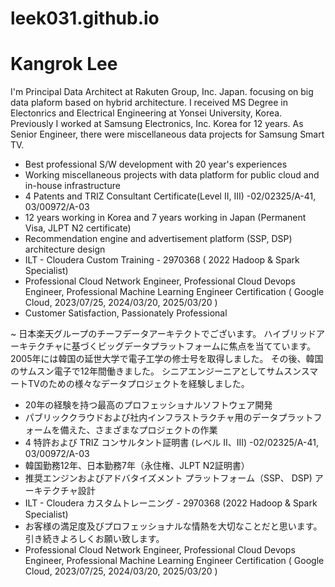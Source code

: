 # leek031.github.io
# Kangrok Lee

I'm Principal Data Architect at Rakuten Group, Inc. Japan. focusing on big data plaform based on hybrid architecture. 
I received MS Degree in Electonrics and Electrical Engineering at Yonsei University, Korea. Previously I worked at Samsung Electronics, Inc. Korea for 12 years. As Senior Engineer, there were miscellaneous data projects for Samsung Smart TV. 

- Best professional S/W development with 20 year's experiences
- Working miscellaneous projects with data platform for public cloud and in-house infrastructure
- 4 Patents and TRIZ Consultant Certificate(Level II, III) -02/02325/A-41, 03/00972/A-03
- 12 years working in Korea and 7 years working in Japan (Permanent Visa, JLPT N2 certificate)                                
- Recommendation engine and advertisement platform (SSP, DSP) architecture design
- ILT - Cloudera Custom Training - 2970368 ( 2022 Hadoop & Spark Specialist)
- Professional Cloud Network Engineer, Professional Cloud Devops Engineer, Professional Machine Learning Engineer Certification ( Google Cloud, 2023/07/25, 2024/03/20, 2025/03/20 )
- Customer Satisfaction, Passionately Professional

~ 日本楽天グループのチーフデータアーキテクトでございます。 ハイブリッドアーキテクチャに基づくビッグデータプラットフォームに焦点を当てています。 2005年には韓国の延世大学で電子工学の修士号を取得しました。 その後、韓国のサムスン電子で12年間働きました。 シニアエンジーニアとしてサムスンスマートTVのための様々なデータプロジェクトを経験しました。

- 20年の経験を持つ最高のプロフェッショナルソフトウェア開発
- パブリッククラウドおよび社内インフラストラクチャ用のデータプラットフォームを備えた、さまざまなプロジェクトの作業
- 4 特許および TRIZ コンサルタント証明書 (レベル II、III) -02/02325/A-41, 03/00972/A-03
- 韓国勤務12年、日本勤務7年（永住権、JLPT N2証明書）
- 推奨エンジンおよびアドバタイズメント プラットフォーム（SSP、 DSP) アーキテクチャ設計
- ILT - Cloudera カスタムトレーニング - 2970368 (2022 Hadoop & Spark Specialist)
- お客様の満足度及びプロフェッショナルな情熱を大切なことだと思います。引き続きよろしくお願い致します。
- Professional Cloud Network Engineer, Professional Cloud Devops Engineer, Professional Machine Learning Engineer Certification ( Google Cloud, 2023/07/25, 2024/03/20, 2025/03/20 )
